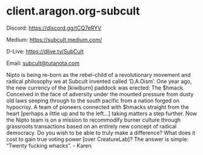 # client.aragon.org-subcult

Discord: 
https://discord.gg/tCQ7eRYV

Medium:
https://subcult.medium.com/

D-Live:
https://dlive.tv/SubCult

Email:
subcult@tutanota.com

Nipto is being re-born as the rebel-child of a revolutionary movement and radical philosophy we at Subcult invented called ‘D.A.Oism’.
One year ago, the new currency of the [kiwiburn] paddock was erected:
The $hmack.
Conceived in the face of adversity under the mounted pressure from dusty old laws seeping through to the south pacific from a nation forged on hypocrisy.
A team of pioneers connected with $hmacks straight from the heart [perhaps a little up and to the left…] taking matters a step further.
Now the Nipto team is on a mission to recommodify burner culture through grassroots transactions based on an entirely new concept of radical democracy. 
Do you wish to be able to truly make a difference? 
What does it cost to gain true voting power [over CreatureLab]?
The answer is simple:
“Twenty fucking whacks”.	- Karen


